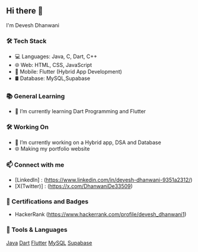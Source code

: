 ## Hi there 👋
I'm Devesh Dhanwani
### 🛠️ Tech Stack
- 💻 Languages: Java, C, Dart, C++
- 🌐 Web: HTML, CSS, JavaScript
- 📱 Mobile: Flutter (Hybrid App Development)
- 🛢️ Database: MySQL,Supabase
### 📚 General Learning
- 🌱 I’m currently learning Dart Programming and Flutter
 ### 🛠️ Working On
- 🔭 I’m currently working on a Hybrid app, DSA and Database
- 🌐 Making my portfolio website
### 📫  Connect with me
-  [LinkedIn] : (https://www.linkedin.com/in/devesh-dhanwani-9351a2312/)
- [X(Twitter)] : (https://x.com/DhanwaniDe33509)
### 🏅 Certifications and Badges
- HackerRank (https://www.hackerrank.com/profile/devesh_dhanwani1)
### 🧰 Tools & Languages
[Java](https://img.shields.io/badge/Java-%23ED8B00.svg?style=flat&logo=java&logoColor=white)
[Dart](https://img.shields.io/badge/Dart-0175C2.svg?style=flat&logo=dart&logoColor=white)
[Flutter](https://img.shields.io/badge/Flutter-02569B.svg?style=flat&logo=flutter&logoColor=white)
[MySQL](https://img.shields.io/badge/MySQL-005C84.svg?style=flat&logo=mysql&logoColor=white)
[Supabase](https://img.shields.io/badge/Supabase-3ECF8E.svg?style=flat&logo=supabase&logoColor=white)

 
